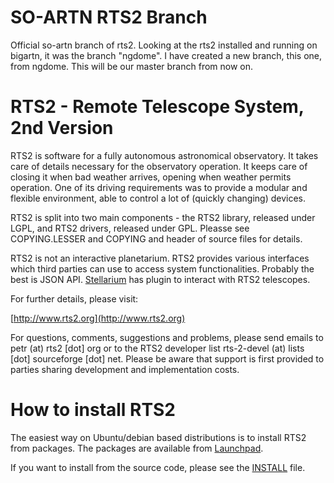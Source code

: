 # SO-ARTN RTS2 Branch
Official so-artn branch of rts2. Looking at the rts2 installed and running on bigartn, it was the branch "ngdome". I have created a new branch, this one, from ngdome. This will be our master branch from now on. 

RTS2 - Remote Telescope System, 2nd Version
===========================================

RTS2 is software for a fully autonomous astronomical observatory. It takes care
of details necessary for the observatory operation. It keeps care of closing it
when bad weather arrives, opening when weather permits operation. One of its
driving requirements was to provide a modular and flexible environment, able to
control a lot of (quickly changing) devices.

RTS2 is split into two main components - the RTS2 library, released under LGPL,
and RTS2 drivers, released under GPL. Pleasse see COPYING.LESSER and COPYING and 
header of source files for details.

RTS2 is not an interactive planetarium. RTS2 provides various interfaces which
third parties can use to access system functionalities. Probably the best is
JSON API. [Stellarium](http://stellarium.org) has plugin to interact with RTS2
telescopes.

For further details, please visit:

  [http://www.rts2.org](http://www.rts2.org)

For questions, comments, suggestions and problems, please send emails to petr
(at) rts2 [dot] org or to the RTS2 developer list rts-2-devel (at) lists
[dot] sourceforge [dot] net. Please be aware that support is first provided
to parties sharing development and implementation costs.

How to install RTS2
===================

The easiest way on Ubuntu/debian based distributions is to install RTS2 from packages.
The packages are available from [Launchpad](https://launchpad.net/~rts2/+archive/ubuntu/daily).

If you want to install from the source code, please see the [INSTALL](./INSTALL) file.

